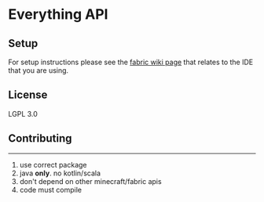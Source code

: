 # Everything API

## Setup

For setup instructions please see the [fabric wiki page](https://fabricmc.net/wiki/tutorial:setup) that relates to the IDE that you are using.

## License

LGPL 3.0

## Contributing
---

  1) use correct package
  2) java __only__. no kotlin/scala
  3) don't depend on other minecraft/fabric apis
  4) code must compile
